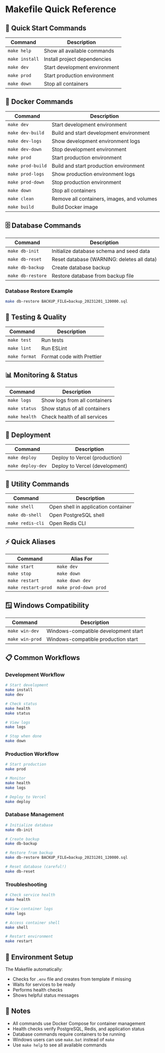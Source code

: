 # Makefile Quick Reference

## 🚀 Quick Start Commands

| Command | Description |
|---------|-------------|
| `make help` | Show all available commands |
| `make install` | Install project dependencies |
| `make dev` | Start development environment |
| `make prod` | Start production environment |
| `make down` | Stop all containers |

## 🐳 Docker Commands

| Command | Description |
|---------|-------------|
| `make dev` | Start development environment |
| `make dev-build` | Build and start development environment |
| `make dev-logs` | Show development environment logs |
| `make dev-down` | Stop development environment |
| `make prod` | Start production environment |
| `make prod-build` | Build and start production environment |
| `make prod-logs` | Show production environment logs |
| `make prod-down` | Stop production environment |
| `make down` | Stop all containers |
| `make clean` | Remove all containers, images, and volumes |
| `make build` | Build Docker image |

## 🗄️ Database Commands

| Command | Description |
|---------|-------------|
| `make db-init` | Initialize database schema and seed data |
| `make db-reset` | Reset database (WARNING: deletes all data) |
| `make db-backup` | Create database backup |
| `make db-restore` | Restore database from backup file |

### Database Restore Example
```bash
make db-restore BACKUP_FILE=backup_20231201_120000.sql
```

## 🧪 Testing & Quality

| Command | Description |
|---------|-------------|
| `make test` | Run tests |
| `make lint` | Run ESLint |
| `make format` | Format code with Prettier |

## 📊 Monitoring & Status

| Command | Description |
|---------|-------------|
| `make logs` | Show logs from all containers |
| `make status` | Show status of all containers |
| `make health` | Check health of all services |

## 🚀 Deployment

| Command | Description |
|---------|-------------|
| `make deploy` | Deploy to Vercel (production) |
| `make deploy-dev` | Deploy to Vercel (development) |

## 🐚 Utility Commands

| Command | Description |
|---------|-------------|
| `make shell` | Open shell in application container |
| `make db-shell` | Open PostgreSQL shell |
| `make redis-cli` | Open Redis CLI |

## ⚡ Quick Aliases

| Command | Alias For |
|---------|-----------|
| `make start` | `make dev` |
| `make stop` | `make down` |
| `make restart` | `make down dev` |
| `make restart-prod` | `make prod-down prod` |

## 🪟 Windows Compatibility

| Command | Description |
|---------|-------------|
| `make win-dev` | Windows-compatible development start |
| `make win-prod` | Windows-compatible production start |

## 📋 Common Workflows

### Development Workflow
```bash
# Start development
make install
make dev

# Check status
make health
make status

# View logs
make logs

# Stop when done
make down
```

### Production Workflow
```bash
# Start production
make prod

# Monitor
make health
make logs

# Deploy to Vercel
make deploy
```

### Database Management
```bash
# Initialize database
make db-init

# Create backup
make db-backup

# Restore from backup
make db-restore BACKUP_FILE=backup_20231201_120000.sql

# Reset database (careful!)
make db-reset
```

### Troubleshooting
```bash
# Check service health
make health

# View container logs
make logs

# Access container shell
make shell

# Restart environment
make restart
```

## 🔧 Environment Setup

The Makefile automatically:
- Checks for `.env` file and creates from template if missing
- Waits for services to be ready
- Performs health checks
- Shows helpful status messages

## 📝 Notes

- All commands use Docker Compose for container management
- Health checks verify PostgreSQL, Redis, and application status
- Database commands require containers to be running
- Windows users can use `make.bat` instead of `make`
- Use `make help` to see all available commands
